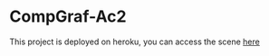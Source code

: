 # CompGraf-Ac2

This project is deployed on heroku, you can access the scene [here](https://compgraf-ac2.herokuapp.com/) 
